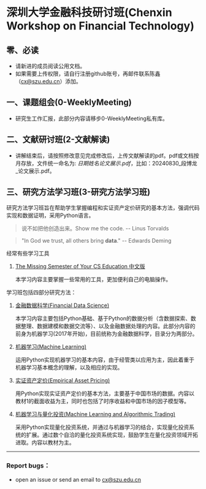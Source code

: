 # 深圳大学金融科技研讨班(Chenxin Workshop on Financial Technology)

## 零、必读

- 请新进的成员阅读公用文档。
- 如果需要上传权限，请自行注册github账号，再邮件联系陈鑫（cx@szu.edu.cn）添加。

## 一、课题组会(0-WeeklyMeeting)

- 研究生工作汇报，此部分内容请移步0-WeeklyMeeting私有库。

## 二、文献研讨班(2-文献解读)

* 讲解结束后，请按照修改意见完成修改后，上传文献解读的pdf。pdf或文档按月存放，文件统一命名为: *日期姓名论文展示.pdf*，比如：20240830_段博龙_论文展示.pdf。

## 三、研究方法学习班(3-研究方法学习班)

研究方法学习班旨在帮助学生掌握编程和实证资产定价研究的基本方法，强调代码实现和数据证明，采用Python语言。

> 说不如把他创造出来。Show me the code.    -- Linus Torvalds

> "In God we trust, all others bring **data**."   -- Edwards Deming

经常有些学习工具
1. [The Missing Semester of Your CS Education 中文版](https://missing-semester-cn.github.io/)

   本学习内容主要掌握一些常用的工具，更加便利自己的电脑操作。

学习班包括四部分研究方法：

1. [金融数据科学(Financial Data Science)](3-研究方法学习班/金融数据科学/README.md)

   本学习内容主要包括Python基础、基于Python的数据分析（含数据探索、数据整理、数据建模和数据交流等）、以及金融数据处理的内容。此部分内容的前身为机器学习(2017年开始)，目前统称为金融数据科学，目录分为两部分。

2. [机器学习(Machine Learning)](3-研究方法学习班/机器学习/README.md)

   运用Python实现机器学习的基本内容，由于经管类以应用为主，因此着重于机器学习基本概念的理解，以及相应的实现。

3. [实证资产定价(Empirical Asset Pricing)](3-研究方法学习班/-实证资产定价/README.md) 

   用Python实现实证资产定价的基本方法，主要基于中国市场的数据。内容以教材1的截面收益为主，同时也包括了时序收益和中国市场的因子模型等。

4. [机器学习与量化投资(Machine Learning and Algorithmic Trading)](3-研究方法学习班/机器学习与量化投资/README.md) 

   采用Python实现量化投资系统，并通过与机器学习的结合，实现量化投资系统的扩展。通过数个自洽的量化投资系统实现，鼓励学生在量化投资领域开拓进取。内容以教材为主。

---

### Report bugs：

* open an issue or send an email to cx@szu.edu.cn
